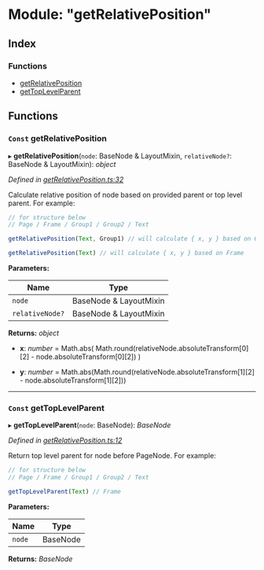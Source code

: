 
# Module: "getRelativePosition"

## Index

### Functions

* [getRelativePosition](_getrelativeposition_.md#const-getrelativeposition)
* [getTopLevelParent](_getrelativeposition_.md#const-gettoplevelparent)

## Functions

### `Const` getRelativePosition

▸ **getRelativePosition**(`node`: BaseNode & LayoutMixin, `relativeNode?`: BaseNode & LayoutMixin): *object*

*Defined in [getRelativePosition.ts:32](https://github.com/figma-plugin-helper-functions/figma-plugin-helpers/blob/66648a3/src/helpers/getRelativePosition.ts#L32)*

Calculate relative position of node based on provided parent or top level parent.
For example:
```js
// for structure below
// Page / Frame / Group1 / Group2 / Text

getRelativePosition(Text, Group1) // will calculate { x, y } based on Group1

getRelativePosition(Text) // will calculate { x, y } based on Frame
```

**Parameters:**

Name | Type |
------ | ------ |
`node` | BaseNode & LayoutMixin |
`relativeNode?` | BaseNode & LayoutMixin |

**Returns:** *object*

* **x**: *number* = Math.abs(
			Math.round(relativeNode.absoluteTransform[0][2] - node.absoluteTransform[0][2])
		)

* **y**: *number* = Math.abs(Math.round(relativeNode.absoluteTransform[1][2] - node.absoluteTransform[1][2]))

___

### `Const` getTopLevelParent

▸ **getTopLevelParent**(`node`: BaseNode): *BaseNode*

*Defined in [getRelativePosition.ts:12](https://github.com/figma-plugin-helper-functions/figma-plugin-helpers/blob/66648a3/src/helpers/getRelativePosition.ts#L12)*

Return top level parent for node before PageNode.
For example:
```js
// for structure below
// Page / Frame / Group1 / Group2 / Text

getTopLevelParent(Text) // Frame
```

**Parameters:**

Name | Type |
------ | ------ |
`node` | BaseNode |

**Returns:** *BaseNode*
